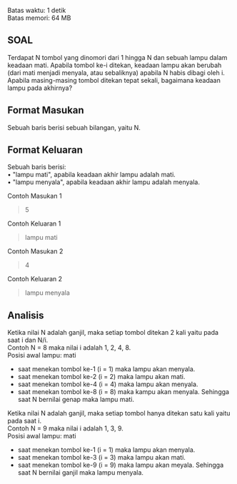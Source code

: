 Batas waktu: 1 detik  
Batas memori: 64 MB
## SOAL
Terdapat N tombol yang dinomori dari 1 hingga N dan sebuah lampu dalam keadaan
mati. Apabila tombol ke-i ditekan, keadaan lampu akan berubah (dari mati menjadi
menyala, atau sebaliknya) apabila N habis dibagi oleh i. Apabila masing-masing
tombol ditekan tepat sekali, bagaimana keadaan lampu pada akhirnya?  
## Format Masukan
Sebuah baris berisi sebuah bilangan, yaitu N.
## Format Keluaran
Sebuah baris berisi:  
• "lampu mati", apabila keadaan akhir lampu adalah mati.  
• "lampu menyala", apabila keadaan akhir lampu adalah menyala.   

Contoh Masukan 1  
> 5

Contoh Keluaran 1  
> lampu mati

Contoh Masukan 2  
> 4

Contoh Keluaran 2  
> lampu menyala  
## Analisis  
Ketika nilai N adalah ganjil, maka setiap tombol ditekan 2 kali yaitu pada saat i dan N/i.  
Contoh N = 8 maka nilai i adalah 1, 2, 4, 8.  
Posisi awal lampu: mati  
- saat menekan tombol ke-1 (i = 1) maka lampu akan menyala.
- saat menekan tombol ke-2 (i = 2) maka lampu akan mati.
- saat menekan tombol ke-4 (i = 4) maka lampu akan menyala.
- saat menekan tombol ke-8 (i = 8) maka kampu akan menyala.
Sehingga saat N bernilai genap maka lampu mati.

Ketika nilai N adalah ganjil, maka setiap tombol hanya ditekan satu kali yaitu pada saat i.   
Contoh N = 9 maka nilai i adalah 1, 3, 9.  
Posisi awal lampu: mati  
- saat menekan tombol ke-1 (i = 1) maka lampu akan menyala.
- saat menekan tombol ke-3 (i = 3) maka lampu akan mati.
- saat menekan tombol ke-9 (i = 9) maka lampu akan meyala.
Sehingga saat N bernilai ganjil maka lampu menyala.  


